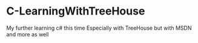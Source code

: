 # C-LearningWithTreeHouse
My further learning c# this time Especially with TreeHouse but with MSDN and more as well
